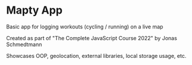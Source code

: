 # Mapty App

Basic app for logging workouts (cycling / running) on a live map

Created as part of "The Complete JavaScript Course 2022" by Jonas Schmedtmann

Showcases OOP, geolocation, external libraries, local storage usage, etc.
